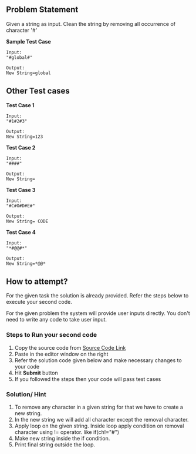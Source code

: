 
## Problem Statement
Given a string as input. Clean the string by removing all occurrence of character 
'#'

**Sample Test Case**
```
Input:
"#global#"

Output:
New String=global
```
## Other Test cases
**Test Case 1**
```
Input:
"#1#2#3"

Output:
New String=123
```
**Test Case 2**
```
Input:
"####"

Output:
New String=
```

**Test Case 3**
```
Input:
"#C#O#D#E#"

Output:
New String= CODE
```
**Test Case 4**
```
Input:
"*#@@#*"

Output:
New String=*@@*
```


## How to attempt?
For the given task the solution is already provided. Refer the steps below to execute your second code.

For the given problem the system will provide user inputs directly. You don't need to write any code to take user input.

### Steps to Run your second code
1. Copy the source code from [Source Code Link](https://raw.githubusercontent.com/Aartiarora22/Lab_assignments/main/P1/T3/Main.java)
2. Paste in the editor window on the right
3. Refer the solution code given below and make necessary changes to your code
4. Hit **Submit** button
5. If you followed the steps then your code will pass test cases

### Solution/ Hint
1. To remove any character in a given string for that we have to create a new string.
2. In the new string we will add all character except the removal character.
3. Apply loop on the given string. Inside loop apply condition on removal character using != operator. like if(ch!="#")
4. Make new string inside the if condition.
5. Print final string outside the loop.
